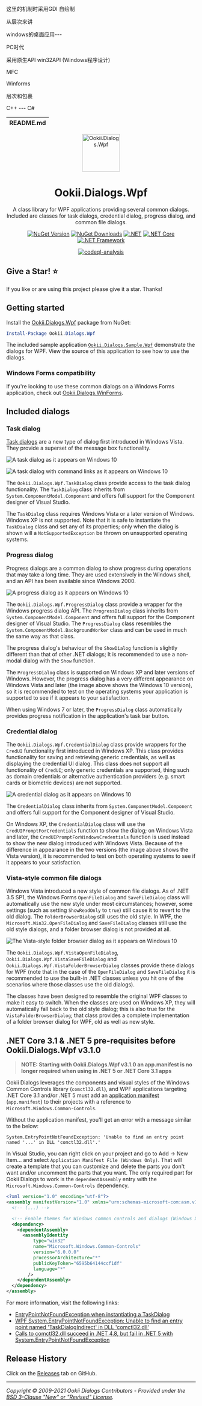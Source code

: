 这里的机制时采用GDI 自绘制



从层次来讲

windows的桌面应用---

PC时代

采用原生API win32API (Windows程序设计)

MFC

Winforms





层次和包裹



C++ --- C#





 README.md |
|:---|

<div align="center">

<img src="assets/ookii-dialogs-wpf-nuget.png" alt="Ookii.Dialogs.Wpf" width="100" />

</div>

<h1 align="center">Ookii.Dialogs.Wpf</h1>
<div align="center">

A class library for WPF applications providing several common dialogs. Included are classes for task dialogs, credential dialog, progress dialog, and common file dialogs.

[![NuGet Version](http://img.shields.io/nuget/v/Ookii.Dialogs.Wpf.svg?style=flat)](https://www.nuget.org/packages/Ookii.Dialogs.Wpf) [![NuGet Downloads](https://img.shields.io/nuget/dt/Ookii.Dialogs.Wpf.svg)](https://www.nuget.org/packages/Ookii.Dialogs.Wpf) [![.NET](https://img.shields.io/badge/.NET%20-%3E%3D%205.0-512bd4)](https://dotnet.microsoft.com/download) [![.NET Core](https://img.shields.io/badge/.NET%20Core-%3E%3D%203.1-512bd4)](https://dotnet.microsoft.com/download) [![.NET Framework](https://img.shields.io/badge/.NET%20Framework-%3E%3D%204.5-512bd4)](https://dotnet.microsoft.com/download)

[![codeql-analysis](https://github.com/augustoproiete/ookii-dialogs-wpf/workflows/.github/workflows/codeql-analysis.yml/badge.svg)](https://github.com/augustoproiete/ookii-dialogs-wpf/actions?query=workflow%3A.github%2Fworkflows%2Fcodeql-analysis.yml)

</div>

## Give a Star! :star:

If you like or are using this project please give it a star. Thanks!

## Getting started

Install the [Ookii.Dialogs.Wpf](https://www.nuget.org/packages/Ookii.Dialogs.Wpf/) package from NuGet:

```powershell
Install-Package Ookii.Dialogs.Wpf
```

The included sample application [`Ookii.Dialogs.Sample.Wpf`](sample/Ookii.Dialogs.Wpf.Sample/) demonstrate the dialogs for WPF. View the source of this application to see how to use the dialogs.

### Windows Forms compatibility

If you're looking to use these common dialogs on a Windows Forms application, check out [Ookii.Dialogs.WinForms](https://github.com/augustoproiete/ookii-dialogs-winforms).

## Included dialogs

### Task dialog

[Task dialogs](https://docs.microsoft.com/en-us/windows/desktop/Controls/task-dialogs-overview) are a new type of dialog first introduced in Windows Vista. They provide a superset of the message box functionality.

![A task dialog as it appears on Windows 10](assets/sample-task-dialog-win10.png)

![A task dialog with command links as it appears on Windows 10](assets/sample-task-dialog-command-links-win10.png)

The `Ookii.Dialogs.Wpf.TaskDialog` class provide access to the task dialog functionality. The `TaskDialog` class inherits from `System.ComponentModel.Component` and offers full support for the Component designer of Visual Studio.

The `TaskDialog` class requires Windows Vista or a later version of Windows. Windows XP is not supported. Note that it is safe to instantiate the `TaskDialog` class and set any of its properties; only when the dialog is shown will a `NotSupportedException` be thrown on unsupported operating systems.

### Progress dialog

Progress dialogs are a common dialog to show progress during operations that may take a long time. They are used extensively in the Windows shell, and an API has been available since Windows 2000.

![A progress dialog as it appears on Windows 10](assets/sample-progress-dialog-win10.png)

The `Ookii.Dialogs.Wpf.ProgressDialog` class provide a wrapper for the Windows progress dialog API. The `ProgressDialog` class inherits from `System.ComponentModel.Component` and offers full support for the Component designer of Visual Studio. The `ProgressDialog` class resembles the `System.ComponentModel.BackgroundWorker` class and can be used in much the same way as that class.

The progress dialog's behaviour of the `ShowDialog` function is slightly different than that of other .NET dialogs; It is recommended to use a non-modal dialog with the `Show` function.

The `ProgressDialog` class is supported on Windows XP and later versions of Windows. However, the progress dialog has a very different appearance on Windows Vista and later (the image above shows the Windows 10 version), so it is recommended to test on the operating systems your application is supported to see if it appears to your satisfaction.

When using Windows 7 or later, the `ProgressDialog` class automatically provides progress notification in the application's task bar button.

### Credential dialog

The `Ookii.Dialogs.Wpf.CredentialDialog` class provide wrappers for the `CredUI` functionality first introduced in Windows XP. This class provides functionality for saving and retrieving generic credentials, as well as displaying the credential UI dialog. This class does not support all functionality of `CredUI`; only generic credentials are supported, thing such as domain credentials or alternative authentication providers (e.g. smart cards or biometric devices) are not supported.

![A credential dialog as it appears on Windows 10](assets/sample-credential-dialog-win10.png)

The `CredentialDialog` class inherits from `System.ComponentModel.Component` and offers full support for the Component designer of Visual Studio.

On Windows XP, the `CredentialDialog` class will use the `CredUIPromptForCredentials` function to show the dialog; on Windows Vista and later, the `CredUIPromptForWindowsCredentials` function is used instead to show the new dialog introduced with Windows Vista. Because of the difference in appearance in the two versions (the image above shows the Vista version), it is recommended to test on both operating systems to see if it appears to your satisfaction.

### Vista-style common file dialogs

Windows Vista introduced a new style of common file dialogs. As of .NET 3.5 SP1, the Windows Forms `OpenFileDialog` and `SaveFileDialog` class will automatically use the new style under most circumstances; however, some settings (such as setting `ShowReadOnly` to `true`) still cause it to revert to the old dialog. The `FolderBrowserDialog` still uses the old style. In WPF, the `Microsoft.Win32.OpenFileDialog` and `SaveFileDialog` classes still use the old style dialogs, and a folder browser dialog is not provided at all.

![The Vista-style folder browser dialog as it appears on Windows 10](assets/sample-folderbrowser-dialog-win10.png)

The `Ookii.Dialogs.Wpf.VistaOpenFileDialog`, `Ookii.Dialogs.Wpf.VistaSaveFileDialog` and `Ookii.Dialogs.Wpf.VistaFolderBrowserDialog` classes provide these dialogs for WPF (note that in the case of the `OpenFileDialog` and `SaveFileDialog` it is recommended to use the built-in .NET classes unless you hit one of the scenarios where those classes use the old dialogs).

The classes have been designed to resemble the original WPF classes to make it easy to switch. When the classes are used on Windows XP, they will automatically fall back to the old style dialog; this is also true for the `VistaFolderBrowserDialog`; that class provides a complete implementation of a folder browser dialog for WPF, old as well as new style.

## .NET Core 3.1 & .NET 5 pre-requisites **before** Ookii.Dialogs.Wpf v3.1.0

> **NOTE: Starting with Ookii.Dialogs.Wpf v3.1.0 an app.manifest is no longer required when using in .NET 5 or .NET Core 3.1 apps**

Ookii Dialogs leverages the components and visual styles of the Windows Common Controls library (`comctl32.dll`), and WPF applications targeting .NET Core 3.1 and/or .NET 5 must add an [application manifest](https://docs.microsoft.com/en-us/windows/win32/sbscs/application-manifests) (`app.manifest`) to their projects with a reference to `Microsoft.Windows.Common-Controls`.

Without the application manifest, you'll get an error with a message similar to the below:

```
System.EntryPointNotFoundException: 'Unable to find an entry point named '...' in DLL 'comctl32.dll'.'
```

In Visual Studio, you can right click on your project and go to Add -> New Item... and select `Application Manifest File (Windows Only)`. That will create a template that you can customize and delete the parts you don't want and/or uncomment the parts that you want. The only required part for Ookii Dialogs to work is the `dependentAssembly` entry with the `Microsoft.Windows.Common-Controls` dependency.

```xml
<?xml version="1.0" encoding="utf-8"?>
<assembly manifestVersion="1.0" xmlns="urn:schemas-microsoft-com:asm.v1">
  <!-- (...) -->

  <!-- Enable themes for Windows common controls and dialogs (Windows XP and later) -->
  <dependency>
    <dependentAssembly>
      <assemblyIdentity
          type="win32"
          name="Microsoft.Windows.Common-Controls"
          version="6.0.0.0"
          processorArchitecture="*"
          publicKeyToken="6595b64144ccf1df"
          language="*"
        />
    </dependentAssembly>
  </dependency>
</assembly>
```

For more information, visit the following links:

- [EntryPointNotFoundException when instantiating a TaskDialog](https://github.com/augustoproiete/ookii-dialogs-wpf/issues/23)
- [WPF System.EntryPointNotFoundException: Unable to find an entry point named 'TaskDialogIndirect' in DLL 'comctl32.dll'](https://github.com/augustoproiete-repros/repro-wpf-net5-comctl32-entrypointnotfoundexception)
- [Calls to comctl32.dll succeed in .NET 4.8, but fail in .NET 5 with System.EntryPointNotFoundException](https://github.com/dotnet/wpf/issues/3815)

## Release History

Click on the [Releases](https://github.com/augustoproiete/ookii-dialogs-wpf/releases) tab on GitHub.

---

_Copyright &copy; 2009-2021 Ookii Dialogs Contributors - Provided under the [BSD 3-Clause "New" or "Revised" License](LICENSE)._
